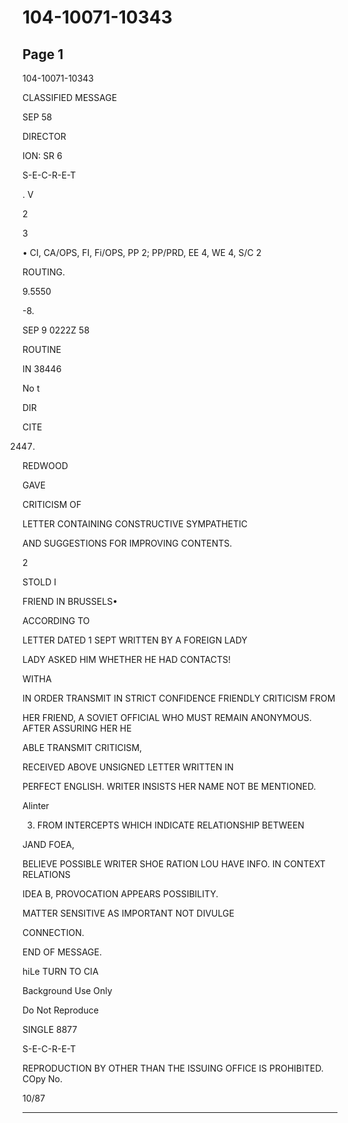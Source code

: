 # 104-10071-10343

## Page 1

104-10071-10343

CLASSIFIED MESSAGE

SEP 58

DIRECTOR

ION: SR 6

S-E-C-R-E-T

. V

2

3

• CI, CA/OPS, FI, Fi/OPS, PP 2; PP/PRD, EE 4, WE 4, S/C 2

ROUTING.

9.5550

-8.

SEP 9 0222Z 58

ROUTINE

IN 38446

No t

DIR

CITE

2447.

REDWOOD

GAVE

CRITICISM OF

LETTER CONTAINING CONSTRUCTIVE SYMPATHETIC

AND SUGGESTIONS FOR IMPROVING CONTENTS.

2

STOLD I

FRIEND IN BRUSSELS•

ACCORDING TO

LETTER DATED 1 SEPT WRITTEN BY A FOREIGN LADY

LADY ASKED HIM WHETHER HE HAD CONTACTS!

WITHA

IN ORDER TRANSMIT IN STRICT CONFIDENCE FRIENDLY CRITICISM FROM

HER FRIEND, A SOVIET OFFICIAL WHO MUST REMAIN ANONYMOUS. AFTER ASSURING HER HE

ABLE TRANSMIT CRITICISM,

RECEIVED ABOVE UNSIGNED LETTER WRITTEN IN

PERFECT ENGLISH. WRITER INSISTS HER NAME NOT BE MENTIONED.

Alinter

3. FROM INTERCEPTS WHICH INDICATE RELATIONSHIP BETWEEN

JAND FOEA,

BELIEVE POSSIBLE WRITER SHOE RATION LOU HAVE INFO. IN CONTEXT RELATIONS

IDEA B, PROVOCATION APPEARS POSSIBILITY.

MATTER SENSITIVE AS IMPORTANT NOT DIVULGE

CONNECTION.

END OF MESSAGE.

hiLe TURN TO CIA

Background Use Only

Do Not Reproduce

SINGLE 8877

S-E-C-R-E-T

REPRODUCTION BY OTHER THAN THE ISSUING OFFICE IS PROHIBITED. COpy No.

10/87

---

